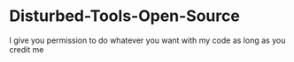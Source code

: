# Disturbed-Tools-Open-Source
I give you permission to do whatever you want with my code as long as you credit me
